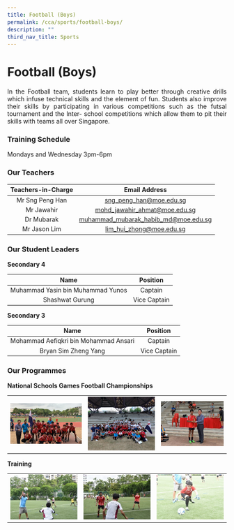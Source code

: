 ```yaml
---
title: Football (Boys)
permalink: /cca/sports/football-boys/
description: ""
third_nav_title: Sports
---
```

# **Football (Boys)**

<p style="text-align: justify;">In the Football team, students learn to play better through creative drills which infuse technical skills and the element of fun. Students also improve their skills by participating in various competitions such as the futsal tournament and the Inter- school competitions which allow them to pit their skills with teams all over Singapore.</p>


### Training Schedule  

Mondays and Wednesday 3pm-6pm

### Our Teachers


| Teachers-in-Charge | Email Address                        |
|:-----------------:|:---------------:|
|  Mr Sng Peng Han   |        sng_peng_han@moe.edu.sg       |
|     Mr Jawahir     |     mohd_jawahir_ahmat@moe.edu.sg    |
|      Dr Mubarak    | muhammad_mubarak_habib_md@moe.edu.sg |
|     Mr Jason Lim   |        lim_hui_zhong@moe.edu.sg      |

### Our Student Leaders

**Secondary 4**

| Name                              | Position     |
|:-----------------:|:---------------:|
| Muhammad Yasin bin Muhammad Yunos |    Captain   |
|          Shashwat Gurung          | Vice Captain |

**Secondary 3**

| Name                                  | Position     |
|:-----------------:|:---------------:|
| Mohammad Aefiqkri bin Mohammad Ansari |  Captain   |
|          Bryan Sim Zheng Yang         | Vice Captain |

### Our Programmes

**National Schools Games Football Championships**

|   |   |   |
|:---:|:----:|:---:|
| ![](/images/Cca/Football%20(Boys)/winners.jpg)  |  ![](/images/Cca/Football%20(Boys)/winners%202.jpg) |    ![](/images/Cca/Football%20(Boys)/winners%203.jpg)  |

**Training**



|   |   |   |
|:---:|:----:|:---:|
|  ![](/images/Cca/Football%20(Boys)/image%201.jpg) |  ![](/images/Cca/Football%20(Boys)/image%202.jpg)   |   ![](/images/Cca/Football%20(Boys)/image%203.jpg)  |